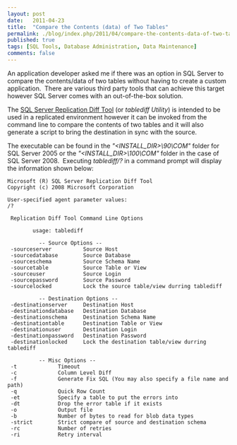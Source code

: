 ```yaml
---
layout: post
date:   2011-04-23
title:  "Compare the Contents (data) of Two Tables"
permalink: ./blog/index.php/2011/04/compare-the-contents-data-of-two-tables/
published: true
tags: [SQL Tools, Database Administration, Data Maintenance]
comments: false
---
```

An application developer asked me if there was an option in SQL Server to compare the contents/data of two tables without having to create a custom application.  There are various third party tools that can achieve this target however SQL Server comes with an out-of-the-box solution.

The [SQL Server Replication Diff Tool](http://msdn.microsoft.com/en-us/library/ms162843.aspx) (or _tablediff Utility_) is intended to be used in a replicated environment however it can be invoked from the command line to compare the contents of two tables and it will also generate a script to bring the destination in sync with the source.

The executable can be found in the _"<INSTALL\_DIR>\90\COM"_ folder for SQL Server 2005 or the _"<INSTALL\_DIR>\100\COM"_ folder in the case of SQL Server 2008.  Executing _tablediff/?_ in a command prompt will display the information shown below:

``` text
Microsoft (R) SQL Server Replication Diff Tool
Copyright (c) 2008 Microsoft Corporation

User-specified agent parameter values:
/?

 Replication Diff Tool Command Line Options

        usage: tablediff

          -- Source Options --
 -sourceserver          Source Host
 -sourcedatabase        Source Database
 -sourceschema          Source Schema Name
 -sourcetable           Source Table or View
 -sourceuser            Source Login
 -sourcepassword        Source Password
 -sourcelocked          Lock the source table/view durring tablediff

          -- Destination Options --
 -destinationserver     Destination Host
 -destinationdatabase   Destination Database
 -destinationschema     Destination Schema Name
 -destinationtable      Destination Table or View
 -destinationuser       Destination Login
 -destinationpassword   Destination Password
 -destinationlocked     Lock the destination table/view durring tablediff

          -- Misc Options --
 -t             Timeout
 -c             Column Level Diff
 -f             Generate Fix SQL (You may also specify a file name and path)
 -q             Quick Row Count
 -et            Specify a table to put the errors into
 -dt            Drop the error table if it exists
 -o             Output file
 -b             Number of bytes to read for blob data types
 -strict        Strict compare of source and destination schema
 -rc            Number of retries
 -ri            Retry interval
 ```
